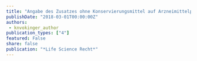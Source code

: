 ```yaml
---
title: "Angabe des Zusatzes ohne Konservierungsmittel auf Arzneimittelpackung, BVGE C-4698/2015 vom 11. Dezember 2017"
publishDate: "2018-03-01T00:00:00Z"
authors: 
 - knvokinger_author
publication_types: ["4"]
featured: False
share: false
publication: "*Life Science Recht*"
---
```


